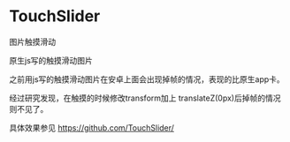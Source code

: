 # TouchSlider
图片触摸滑动


原生js写的触摸滑动图片

之前用js写的触摸滑动图片在安卓上面会出现掉帧的情况，表现的比原生app卡。

经过研究发现，在触摸的时候修改transform加上  translateZ(0px)后掉帧的情况则不见了。


具体效果参见
https://github.com/TouchSlider/